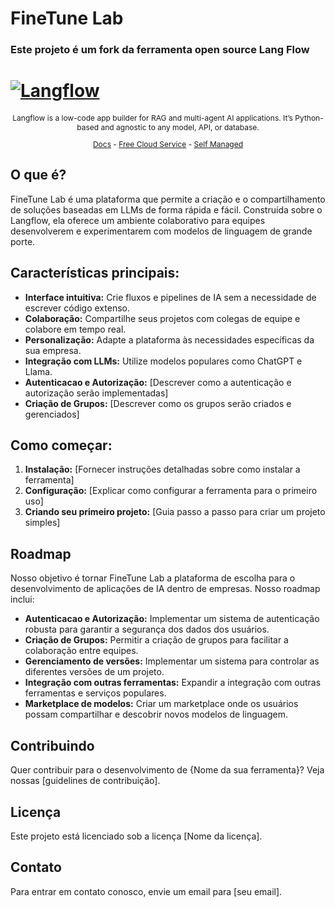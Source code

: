 <!-- markdownlint-disable MD030 -->


# FineTune Lab


### Este projeto é um fork da ferramenta open source Lang Flow


# [![Langflow](./docs/static/img/hero.png)](https://www.langflow.org)

<p align="center" style="font-size: 12px;">
    Langflow is a low-code app builder for RAG and multi-agent AI applications. It’s Python-based and agnostic to any model, API, or database.
</p>

<p align="center" style="font-size: 12px;">
    <a href="https://docs.langflow.org" style="text-decoration: underline;">Docs</a> -
    <a href="https://astra.datastax.com/signup?type=langflow" style="text-decoration: underline;">Free Cloud Service</a> -
    <a href="https://docs.langflow.org/getting-started-installation" style="text-decoration: underline;">Self Managed</a>
    
</p>


## O que é?
FineTune Lab é uma plataforma que permite a criação e o compartilhamento de soluções baseadas em LLMs de forma rápida e fácil. Construída sobre o Langflow, ela oferece um ambiente colaborativo para equipes desenvolverem e experimentarem com modelos de linguagem de grande porte.

## Características principais:
* **Interface intuitiva:** Crie fluxos e pipelines de IA sem a necessidade de escrever código extenso.
* **Colaboração:** Compartilhe seus projetos com colegas de equipe e colabore em tempo real.
* **Personalização:** Adapte a plataforma às necessidades específicas da sua empresa.
* **Integração com LLMs:** Utilize modelos populares como ChatGPT e Llama.
* **Autenticacao e Autorização:** [Descrever como a autenticação e autorização serão implementadas]
* **Criação de Grupos:** [Descrever como os grupos serão criados e gerenciados]

## Como começar:
1. **Instalação:** [Fornecer instruções detalhadas sobre como instalar a ferramenta]
2. **Configuração:** [Explicar como configurar a ferramenta para o primeiro uso]
3. **Criando seu primeiro projeto:** [Guia passo a passo para criar um projeto simples]

## Roadmap
Nosso objetivo é tornar FineTune Lab a plataforma de escolha para o desenvolvimento de aplicações de IA dentro de empresas. Nosso roadmap inclui:

* **Autenticacao e Autorização:** Implementar um sistema de autenticação robusta para garantir a segurança dos dados dos usuários.
* **Criação de Grupos:** Permitir a criação de grupos para facilitar a colaboração entre equipes.
* **Gerenciamento de versões:** Implementar um sistema para controlar as diferentes versões de um projeto.
* **Integração com outras ferramentas:** Expandir a integração com outras ferramentas e serviços populares.
* **Marketplace de modelos:** Criar um marketplace onde os usuários possam compartilhar e descobrir novos modelos de linguagem.

## Contribuindo
Quer contribuir para o desenvolvimento de {Nome da sua ferramenta}? Veja nossas [guidelines de contribuição].

## Licença
Este projeto está licenciado sob a licença [Nome da licença].

## Contato
Para entrar em contato conosco, envie um email para [seu email].


